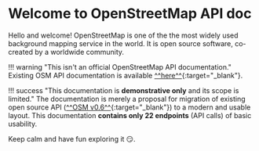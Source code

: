 # Welcome to OpenStreetMap API doc

Hello and welcome! OpenStreetMap is one of the the most widely used background mapping service in the world. It is open source software, co-created by a worldwide community.

!!! warning "This isn't an official OpenStreetMap API documentation."
    Existing OSM API documentation is available [^^here^^](https://wiki.openstreetmap.org/wiki/API){:target="_blank"}.

!!! success "This documentation is **demonstrative only** and its scope is limited."
    The documentation is merely a proposal for migration of existing open source API ([^^OSM v0.6^^](https://wiki.openstreetmap.org/wiki/API_v0.6){:target="_blank"}) to a modern and usable layout. This documentation **contains only 22 endpoints** (API calls) of basic usability.

Keep calm and have fun exploring it :smirk:.